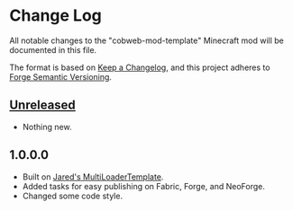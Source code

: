 # Change Log

All notable changes to the "cobweb-mod-template" Minecraft mod will be documented in this file.

The format is based on [Keep a Changelog](https://keepachangelog.com/en/1.0.0/),
and this project adheres to [Forge Semantic Versioning](https://mcforge.readthedocs.io/en/latest/gettingstarted/versioning/#versioning).

## [Unreleased]
- Nothing new.

## 1.0.0.0
- Built on [Jared's MultiLoaderTemplate](https://github.com/jaredlll08/MultiLoader-Template).
- Added tasks for easy publishing on Fabric, Forge, and NeoForge.
- Changed some code style.

[Unreleased]: https://github.com/Nyphet/cobweb-mod-template
[README]: https://github.com/Nyphet/cobweb-mod-template#readme
